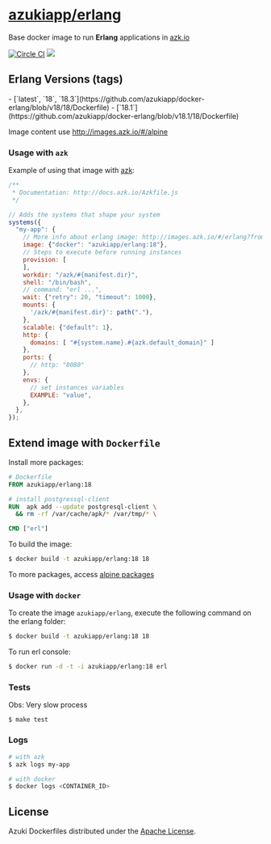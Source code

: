[azukiapp/erlang](http://images.azk.io/#/erlang)
==================

Base docker image to run **Erlang** applications in [azk.io][azk]

[![Circle CI][circleci-badge]][circleci]
[![][imagelayers-badge]][imagelayers]

Erlang Versions (tags)
---

<versions>
- [`latest`, `18`, `18.3`](https://github.com/azukiapp/docker-erlang/blob/v18/18/Dockerfile)
-                 [`18.1`](https://github.com/azukiapp/docker-erlang/blob/v18.1/18/Dockerfile)
</versions>

Image content use http://images.azk.io/#/alpine

### Usage with `azk`

Example of using that image with [azk][azk]:

```js
/**
 * Documentation: http://docs.azk.io/Azkfile.js
 */

// Adds the systems that shape your system
systems({
  "my-app": {
    // More info about erlang image: http://images.azk.io/#/erlang?from=images-azkfile-erlang
    image: {"docker": "azukiapp/erlang:18"},
    // Steps to execute before running instances
    provision: [
    ],
    workdir: "/azk/#{manifest.dir}",
    shell: "/bin/bash",
    // command: "erl ...",
    wait: {"retry": 20, "timeout": 1000},
    mounts: {
      '/azk/#{manifest.dir}': path("."),
    },
    scalable: {"default": 1},
    http: {
      domains: [ "#{system.name}.#{azk.default_domain}" ]
    },
    ports: {
      // http: "8080"
    },
    envs: {
      // set instances variables
      EXAMPLE: "value",
    },
  },
});
```

## Extend image with `Dockerfile`

Install more packages:

```dockerfile
# Dockerfile
FROM azukiapp/erlang:18

# install postgressql-client
RUN  apk add --update postgresql-client \
  && rm -rf /var/cache/apk/* /var/tmp/* \

CMD ["erl"]
```

To build the image:

```sh
$ docker build -t azukiapp/erlang:18 18
```

To more packages, access [alpine packages][alpine-packages]

### Usage with `docker`

To create the image `azukiapp/erlang`, execute the following command on the erlang folder:

```sh
$ docker build -t azukiapp/erlang:18 18
```

To run erl console:

```sh
$ docker run -d -t -i azukiapp/erlang:18 erl
```

### Tests

Obs: Very slow process

```
$ make test
```

### Logs

```sh
# with azk
$ azk logs my-app

# with docker
$ docker logs <CONTAINER_ID>
```

## License

Azuki Dockerfiles distributed under the [Apache License][license].

[azk]: http://azk.io
[alpine-packages]: http://pkgs.alpinelinux.org/

[issues]: https://github.com/azukiapp/docker-erlang/issues

[circleci]: https://circleci.com/gh/azukiapp/docker-erlang
[circleci-badge]: https://circleci.com/gh/azukiapp/docker-erlang.svg?style=svg

[imagelayers]: https://imagelayers.io/?images=azukiapp/erlang:latest,azukiapp/erlang:18,azukiapp/erlang:18.1
[imagelayers-badge]: https://imagelayers.io/badge/azukiapp/erlang:latest.svg

[license]: https://github.com/azukiapp/docker-erlang/blob/master/LICENSE
